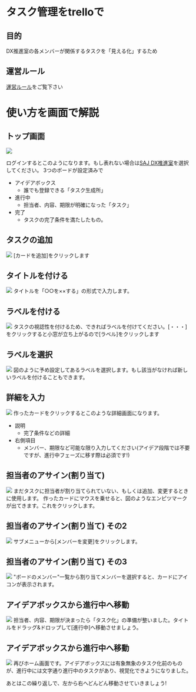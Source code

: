 # タスク管理をtrelloで


## 目的
DX推進室の各メンバーが関係するタスクを「見える化」するため

## 運営ルール
[運営ルール](https://github.com/jt-t/saj-kanban-rules/wiki/DX%E6%8E%A8%E9%80%B2%E5%AE%A4%E3%82%BF%E3%82%B9%E3%82%AF%E7%AE%A1%E7%90%86%E3%83%AB%E3%83%BC%E3%83%AB%E6%A1%88)をご覧下さい

# 使い方を画面で解説

## トップ画面
![](./img/dx_trello1.jpg)

ログインするとこのようになります。もし表れない場合は[SAJ DX推進室](https://trello.com/b/ZLnHBrP9)を選択してください。
3つのボードが設定済みで

* アイデアボックス
	* 誰でも登録できる「タスク生成所」
* 進行中
	* 担当者、内容、期限が明確になった「タスク」
* 完了
	* タスクの完了条件を満たしたもの。

## タスクの追加
![](./img/dx_trello1.jpg)
[カードを追加]をクリックします

## タイトルを付ける
![](./img/dx_trello2.jpg)
タイトルを「○○を××する」の形式で入力します。

## ラベルを付ける
![](./img/dx_trello3.jpg)
タスクの視認性を付けるため、できればラベルを付けてください。[・・・]をクリックすると小窓が立ち上がるので[ラベル]をクリックします

## ラベルを選択
![](./img/dx_trello4.jpg)
図のように予め設定してあるラベルを選択します。もし該当がなければ新しいラベルを付けることもできます。

## 詳細を入力
![](./img/dx_trello5.jpg)
作ったカードをクリックするとこのような詳細画面になります。
* 説明
	* 完了条件などの詳細
* 右側項目
	* メンバー、期限など可能な限り入力してください(アイデア段階では不要ですが、進行中フェーズに移す際は必須です!)

## 担当者のアサイン(割り当て)
![](./img/dx_trello6-1.jpg)
まだタスクに担当者が割り当てられていない、もしくは追加、変更するときに使用します。
作ったカードにマウスを乗せると、図のようなエンピツマークが出てきます。これをクリックします。

## 担当者のアサイン(割り当て) その2
![](./img/dx_trello6.jpg)
サブメニューから[メンバーを変更]をクリックします。

## 担当者のアサイン(割り当て) その3
![](./img/dx_trello7.jpg)
"ボードのメンバー"一覧から割り当てメンバーを選択すると、カードにアイコンが表示されます。

## アイデアボックスから進行中へ移動
![](./img/dx_trello8.jpg)
担当者、内容、期限が決まったら「タスク化」の準備が整いました。タイトルをドラッグ&ドロップして[進行中]へ移動させましょう。

## アイデアボックスから進行中へ移動
![](./img/dx_trello9.jpg)
再びホーム画面です。アイデアボックスには有象無象のタスク化前のものが、進行中には文字通り進行中のタスクがあり、視覚化できようになりました。

あとはこの繰り返しで、左から右へどんどん移動させていきましょう!